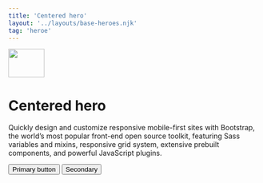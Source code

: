```yaml
---
title: 'Centered hero'
layout: '../layouts/base-heroes.njk'
tag: 'heroe'
---
```


  <div class="px-4 py-5 my-5 text-center">
    <img class="d-block mx-auto mb-4" src="../images/bootstrap-logo.svg" alt="" width="72" height="57">
    <h1 class="display-5 fw-bold">Centered hero</h1>
    <div class="col-lg-6 mx-auto">
      <p class="lead mb-4">Quickly design and customize responsive mobile-first sites with Bootstrap, the world’s most popular front-end open source toolkit, featuring Sass variables and mixins, responsive grid system, extensive prebuilt components, and powerful JavaScript plugins.</p>
      <div class="d-grid gap-2 d-sm-flex justify-content-sm-center">
        <button type="button" class="btn btn-primary btn-lg px-4 gap-3">Primary button</button>
        <button type="button" class="btn btn-outline-secondary btn-lg px-4">Secondary</button>
      </div>
    </div>
  </div>

